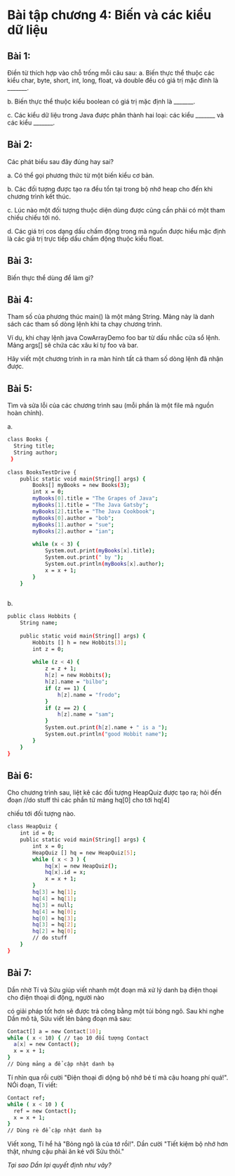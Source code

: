 # Bài tập chương 4: Biến và các kiểu dữ liệu
## Bài 1:
Điền từ thích hợp vào chỗ trống mỗi câu sau:
a. Biến thực thể thuộc các kiểu char, byte, short, int, long, float, và double đều có giá trị mặc đinh là _______.

b. Biến thực thể thuộc kiểu boolean có giá trị mặc định là _______.

c. Các kiểu dữ liệu trong Java được phân thành hai loại: các kiểu _______ và các kiểu _______.
## Bài 2:
Các phát biểu sau đây đúng hay sai?

a. Có thể gọi phương thức từ một biến kiểu cơ bản.

b. Các đối tượng được tạo ra đều tồn tại trong bộ nhớ heap cho đến khi chương trình kết thúc.

c. Lúc nào một đối tượng thuộc diện dùng được cũng cần phải có một tham chiếu chiếu tới nó.

d. Các giá trị cos dạng dấu chấm động trong mã nguồn được hiểu mặc định là các giá trị trực tiếp dấu chấm động thuộc kiểu float.
## Bài 3:
Biến thực thể dùng để làm gì?
## Bài 4:
Tham số của phương thúc main() là một mảng String. Mảng này là danh sách các tham số dòng lệnh khi ta chạy chương trình.

Ví dụ, khi chạy lệnh java CowArrayDemo foo bar từ dấu nhắc cửa sổ lệnh. Mảng args[] sẽ chứa các xâu kí tự foo và bar.

Hãy viết một chương trình in ra màn hình tất cả tham số dòng lệnh đã nhận được.
## Bài 5:
Tìm và sửa lỗi của các chương trình sau (mỗi phần là một file mã nguồn hoàn chỉnh).

a.
```sh
class Books {
  String title;
  String author;
 }
 
class BooksTestDrive {
    public static void main(String[] args) {
        Books[] myBooks = new Books(3);
        int x = 0;
        myBooks[0].title = "The Grapes of Java";
        myBooks[1].title = "The Java Gatsby";
        myBooks[2].title = "The Java Cookbook";
        myBooks[0].author = "bob";
        myBooks[1].author = "sue";
        myBooks[2].author = "ian";
        
        while (x < 3) {
            System.out.print(myBooks[x].title);
            System.out.print(" by ");
            System.out.println(myBooks[x].author);
            x = x + 1;
        }
    }
  
```
b.
```sh
public class Hobbits {
    String name;
    
    public static void main(String[] args) {
        Hobbits [] h = new Hobbits[3];
        int z = 0;
        
        while (z < 4) {
            z = z + 1;
            h[z] = new Hobbits();
            h[z].name = "bilbo";
            if (z == 1) {
                h[z].name = "frodo";
            }
            if (z == 2) {
                h[z].name = "sam";
            }
            System.out.print(h[z].name + " is a ");
            System.out.println("good Hobbit name");
        }
    }
}
```
## Bài 6:
Cho chương trình sau, liệt kê các đối tượng HeapQuiz được tạo ra; hỏi đến đoạn //do stuff thì các phần tử mảng hq[0] cho tới hq[4]

chiếu tới đối tượng nào.
```sh
class HeapQuiz {
    int id = 0;
    public static void main(String[] args) {
        int x = 0;
        HeapQuiz [] hq = new HeapQuiz[5];
        while ( x < 3 ) {
            hq[x] = new HeapQuiz();
            hq[x].id = x;
            x = x + 1;
        }
        hq[3] = hq[1];
        hq[4] = hq[1];
        hq[3] = null;
        hq[4] = hq[0];
        hq[0] = hq[3];
        hq[3] = hq[2];
        hq[2] = hq[0];
        // do stuff
    }
}
```
## Bài 7:
Dần nhờ Tí và Sửu giúp viết nhanh một đoạn mã xử lý danh bạ điện thoại cho điện thoại di động, người nào

có giải pháp tốt hơn sẽ được trả công bằng một túi bỏng ngô. Sau khi nghe Dần mô tả, Sửu viết lên bảng đoạn mã sau:
```sh
Contact[] a = new Contact[10];
while ( x < 10) { // tạo 10 đối tượng Contact
  a[x] = new Contact();
  x = x + 1;
}
// Dùng mảng a để cập nhật danh bạ
```
Tí nhìn qua rồi cười "Điện thoại đi dộng bộ nhớ bé tí mà cậu hoang phí quá!". NÓi đoạn, Tí viết:
```sh
Contact ref;
while ( x < 10 ) {
  ref = new Contact();
  x = x + 1;
}
// Dùng rè để cập nhật danh bạ
```
Viết xong, Tí hể hả "Bỏng ngô là của tớ rồi!". Dần cười "Tiết kiệm bộ nhớ hơn thật, nhưng cậu phải ăn ké với Sửu thôi."

*Tại sao Dần lại quyết định như vây?*
